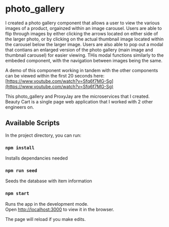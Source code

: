 # photo_gallery

I created a photo gallery component that allows a user to view the various images of a product, orgainzed within an image carousel. Users are able to flip through images by either clicking the arrows located on either side of the larger photo, or by clicking on the actual thumbnail image located within the carousel below the larger image. Users are also able to pop out a modal that contians an enlarged version of the photo gallery (main image and thumbnail carousel) for easier viewing. THis modal functions similarly to the embeded component, with the navigation between images being the same.

A demo of this component working in tandem with the other components can be viewed within the first 20 seconds here: [https://www.youtube.com/watch?v=Sfq6f7MG-Sg](https://www.youtube.com/watch?v=Sfq6f7MG-Sg)

This photo_gallery and ProxyJay are the microservices that I created. Beauty Cart is a single page web application that I worked with 2 other engineers on.

## Available Scripts

In the project directory, you can run:

### `npm install`

Installs dependancies needed


### `npm run seed`

Seeds the database with item information


### `npm start`

Runs the app in the development mode.\
Open [http://localhost:3000](http://localhost:3000) to view it in the browser.

The page will reload if you make edits.
